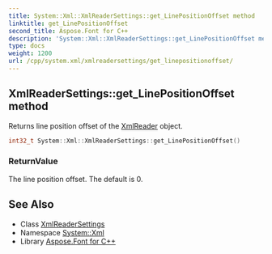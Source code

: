 ```yaml
---
title: System::Xml::XmlReaderSettings::get_LinePositionOffset method
linktitle: get_LinePositionOffset
second_title: Aspose.Font for C++
description: 'System::Xml::XmlReaderSettings::get_LinePositionOffset method. Returns line position offset of the XmlReader object in C++.'
type: docs
weight: 1200
url: /cpp/system.xml/xmlreadersettings/get_linepositionoffset/
---
```

## XmlReaderSettings::get_LinePositionOffset method


Returns line position offset of the [XmlReader](../../xmlreader/) object.

```cpp
int32_t System::Xml::XmlReaderSettings::get_LinePositionOffset()
```


### ReturnValue

The line position offset. The default is 0.

## See Also

* Class [XmlReaderSettings](../)
* Namespace [System::Xml](../../)
* Library [Aspose.Font for C++](../../../)
